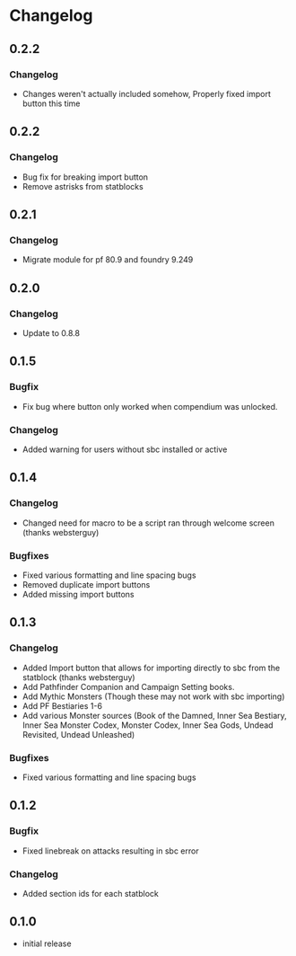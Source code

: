 # Changelog

## 0.2.2
### Changelog
* Changes weren't actually included somehow, Properly fixed import button this time


## 0.2.2
### Changelog
* Bug fix for breaking import button
* Remove astrisks from statblocks

## 0.2.1
### Changelog
* Migrate module for pf 80.9 and foundry 9.249

## 0.2.0
### Changelog
- Update to 0.8.8

## 0.1.5
### Bugfix
- Fix bug where button only worked when compendium was unlocked.

### Changelog
- Added warning for users without sbc installed or active

## 0.1.4

### Changelog
- Changed need for macro to be a script ran through welcome screen (thanks websterguy)

### Bugfixes
- Fixed various formatting and line spacing bugs
- Removed duplicate import buttons
- Added missing import buttons

## 0.1.3

### Changelog
- Added Import button that allows for importing directly to sbc from the statblock (thanks websterguy)
- Add Pathfinder Companion and Campaign Setting books.
- Add Mythic Monsters (Though these may not work with sbc importing)
- Add PF Bestiaries 1-6
- Add various Monster sources (Book of the Damned, Inner Sea Bestiary, Inner Sea Monster Codex, Monster Codex, Inner Sea Gods, Undead Revisited, Undead Unleashed)

### Bugfixes
- Fixed various formatting and line spacing bugs

## 0.1.2

### Bugfix
- Fixed linebreak on attacks resulting in sbc error

### Changelog
- Added section ids for each statblock

## 0.1.0

- initial release
